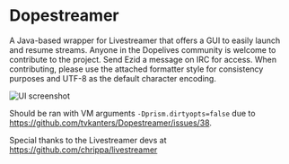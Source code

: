Dopestreamer
============

A Java-based wrapper for Livestreamer that offers a GUI to easily launch and resume streams. Anyone in the Dopelives community is welcome to contribute to the project. Send Ezid a message on IRC for access. When contributing, please use the attached formatter style for consistency purposes and UTF-8 as the default character encoding.

![UI screenshot](http://i.imgur.com/cHceb5Z.png)

Should be ran with VM arguments `-Dprism.dirtyopts=false` due to https://github.com/tvkanters/Dopestreamer/issues/38.

Special thanks to the Livestreamer devs at https://github.com/chrippa/livestreamer
